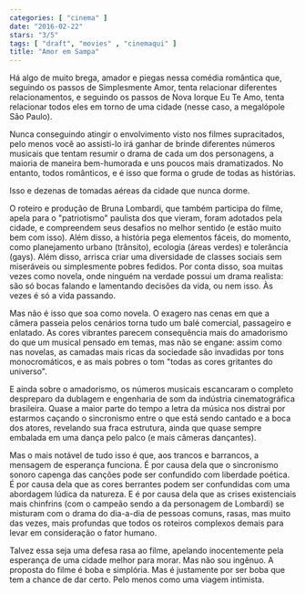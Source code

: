 ```yaml
---
categories: [ "cinema" ]
date: "2016-02-22"
stars: "3/5"
tags: [ "draft", "movies" , "cinemaqui" ]
title: "Amor em Sampa"
---
```

Há algo de muito brega, amador e piegas nessa comédia romântica que,
seguindo os passos de Simplesmente Amor, tenta relacionar diferentes
relacionamentos, e seguindo os passos de Nova Iorque Eu Te Amo, tenta
relacionar todos eles em torno de uma cidade (nesse caso, a megalópole
São Paulo).

Nunca conseguindo atingir o envolvimento visto nos filmes supracitados,
pelo menos você ao assisti-lo irá ganhar de brinde diferentes números
musicais que tentam resumir o drama de cada um dos personagens, a maioria
de maneira bem-humorada e uns poucos mais dramatizados. No entanto,
todos românticos, e é isso que forma o grude de todas as histórias.

Isso e dezenas de tomadas aéreas da cidade que nunca dorme.

O roteiro e produção de Bruna Lombardi, que também participa do filme,
apela para o "patriotismo" paulista dos que vieram, foram adotados
pela cidade, e compreendem seus desafios no melhor sentido (e estão
muito bem com isso). Além disso, a história pega elementos fáceis, do
momento, como planejamento urbano (trânsito), ecologia (áreas verdes) e
tolerância (gays). Além disso, arrisca criar uma diversidade de classes
sociais sem miseráveis ou simplesmente pobres fedidos. Por conta disso,
soa muitas vezes como novela, onde ninguém na verdade possui um drama
realista: são só bocas falando e lamentando decisões da vida, ou nem
isso. Às vezes é só a vida passando.

Mas não é isso que soa como novela. O exagero nas cenas em que a
câmera passeia pelos cenários torna tudo um balé comercial, passageiro
e enlatado. As cores vibrantes parecem consequência mais do amadorismo
do que um musical pensado em temas, mas não se engane: assim como nas
novelas, as camadas mais ricas da sociedade são invadidas por tons
monocromáticos, e as mais pobres o tom "todas as cores gritantes do
universo".

E ainda sobre o amadorismo, os números musicais escancaram o completo
despreparo da dublagem e engenharia de som da indústria cinematográfica
brasileira. Quase a maior parte do tempo a letra da música nos distrai
por estarmos caçando o sincronismo entre o que está sendo cantado e a
boca dos atores, revelando sua fraca estrutura, ainda que quase sempre
embalada em uma dança pelo palco (e mais câmeras dançantes).

Mas o mais notável de tudo isso é que, aos trancos e barrancos, a
mensagem de esperança funciona. É por causa dela que o sincronismo
sonoro capenga das canções pode ser confundido com liberdade
poética. É por causa dela que as cores berrantes podem ser confundidas
com uma abordagem lúdica da natureza. E é por causa dela que as crises
existenciais mais chinfrins (com o campeão sendo a da personagem de
Lombardi) se misturam com o drama do dia-a-dia de pessoas comuns, rasas,
mas muito das vezes, mais profundas que todos os roteiros complexos
demais para levar em consideração o fator humano.

Talvez essa seja uma defesa rasa ao filme, apelando inocentemente pela
esperança de uma cidade melhor para morar. Mas não sou ingênuo. A
proposta do filme é boba e simplória. Mas é justamente por ser boba
que tem a chance de dar certo. Pelo menos como uma viagem intimista.
